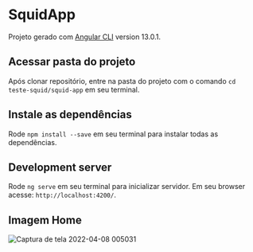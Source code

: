 # SquidApp

Projeto gerado com [Angular CLI](https://github.com/angular/angular-cli) version 13.0.1.

## Acessar pasta do projeto

Após clonar repositório, entre na pasta do projeto com o comando `cd teste-squid/squid-app` em seu terminal.

## Instale as dependências

Rode `npm install --save` em seu terminal para instalar todas as dependências.

## Development server

Rode `ng serve` em seu terminal para inicializar servidor. Em seu browser acesse: `http://localhost:4200/`.

## Imagem Home
![Captura de tela 2022-04-08 005031](https://user-images.githubusercontent.com/62312260/162579683-be68a064-8e66-40e7-98e5-50d42c6b20f6.jpg)
